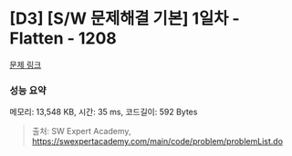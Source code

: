 # [D3] [S/W 문제해결 기본] 1일차 - Flatten - 1208 

[문제 링크](https://swexpertacademy.com/main/code/problem/problemDetail.do?contestProbId=AV139KOaABgCFAYh) 

### 성능 요약

메모리: 13,548 KB, 시간: 35 ms, 코드길이: 592 Bytes



> 출처: SW Expert Academy, https://swexpertacademy.com/main/code/problem/problemList.do